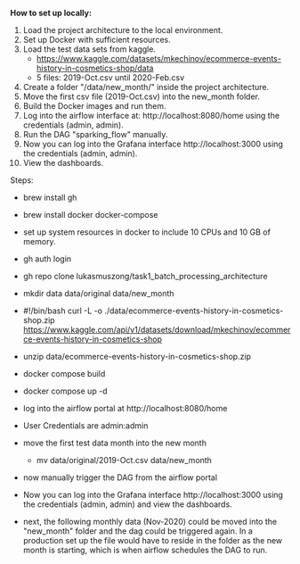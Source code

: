 **How to set up locally:**

 1. Load the project architecture to the local environment.
 2. Set up Docker with sufficient resources.
 3. Load the test data sets from kaggle.
     - https://www.kaggle.com/datasets/mkechinov/ecommerce-events-history-in-cosmetics-shop/data
     - 5 files: 2019-Oct.csv until 2020-Feb.csv
 4. Create a folder "/data/new_month/" inside the project architecture.
 5. Move the first csv file (2019-Oct.csv) into the new_month folder.
 6. Build the Docker images and run them.
 7. Log into the airflow interface at: http://localhost:8080/home using the credentials (admin, admin).
 8. Run the DAG "sparking_flow" manually.
 9. Now you can log into the Grafana interface http://localhost:3000 using the credentials (admin, admin).
10. View the dashboards.



Steps:



- brew install gh
- brew install docker docker-compose
- set up system resources in docker to include 10 CPUs and 10 GB of memory.
- gh auth login
- gh repo clone lukasmuszong/task1_batch_processing_architecture
- mkdir data data/original data/new_month
- #!/bin/bash
curl -L -o ./data/ecommerce-events-history-in-cosmetics-shop.zip\
  https://www.kaggle.com/api/v1/datasets/download/mkechinov/ecommerce-events-history-in-cosmetics-shop
- unzip data/ecommerce-events-history-in-cosmetics-shop.zip

- docker compose build
- docker compose up -d

- log into the airflow portal at http://localhost:8080/home
- User Credentials are admin:admin
- move the first test data month into the new month
    - mv data/original/2019-Oct.csv data/new_month

- now manually trigger the DAG from the airflow portal

- Now you can log into the Grafana interface http://localhost:3000 using the credentials (admin, admin) and view the dashboards.

- next, the following monthly data (Nov-2020) could be moved into the "new_month" folder and the dag could be triggered again. In a production set up the file would have to reside in the folder as the new month is starting, which is when airflow schedules the DAG to run.
